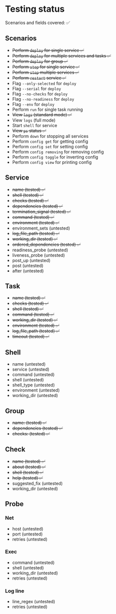 # Testing status

Scenarios and fields covered: ✅

## Scenarios
- ~~Perform `deploy` for single service ✅~~
- ~~Perform `deploy` for multiple services and tasks ✅~~
- ~~Perform `deploy` for group ✅~~
- ~~Perform `stop` for single service ✅~~
- ~~Perform `stop` multiple services ✅~~
- ~~Perform `restart` service ✅~~
- Flag `--only-selected` for `deploy`
- Flag `--serial` for `deploy`
- Flag `--no-checks` for `deploy`
- Flag `--no-readiness` for `deploy`
- Flag `--env` for `deploy`
- Perform `run` for single task running
- ~~View `logs` (standard mode) ✅~~
- View `logs` (full mode)
- Start `shell` for service
- ~~View `ps` status ✅~~
- Perform `down` for stopping all services
- Perform `config get` for getting config
- Perform `config set` for setting config
- Perform `config removing` for removing config
- Perform `config toggle` for inverting config
- Perform `config view` for printing config

## Service
- ~~name (tested) ✅~~
- ~~shell (tested) ✅~~
- ~~checks (tested) ✅~~
- ~~dependencies (tested) ✅~~
- ~~termination_signal (tested) ✅~~
- ~~command (tested) ✅~~
- ~~environment (tested) ✅~~
- environment_sets (untested)
- ~~log_file_path (tested) ✅~~
- ~~working_dir (tested) ✅~~
- ~~ordered_dependencies (tested) ✅~~
- readiness_probe (untested)
- liveness_probe (untested)
- post_up (untested)
- post (untested)
- after (untested)

## Task
- ~~name (tested) ✅~~
- ~~checks (tested) ✅~~
- ~~shell (tested) ✅~~
- ~~command (tested) ✅~~
- ~~working_dir (tested) ✅~~
- ~~environment (tested) ✅~~
- ~~log_file_path (tested) ✅~~
- ~~timeout (tested) ✅~~

## Shell
- name (untested)
- service (untested)
- command (untested)
- shell (untested)
- shell_type (untested)
- environment (untested)
- working_dir (untested)

## Group
- ~~name: (tested)   ✅~~
- ~~dependencies (tested) ✅~~
- ~~checks: (tested) ✅~~

## Check
- ~~name (tested) ✅~~
- ~~about (tested) ✅~~
- ~~shell (tested) ✅~~
- ~~help (tested) ✅~~
- suggested_fix (untested)
- working_dir (untested)

## Probe

### Net
- host (untested)
- port (untested)
- retries (untested)

### Exec
- command (untested)
- shell (untested)
- working_dir (untested)
- retries (untested)

### Log line
- line_regex (untested)
- retries (untested)
